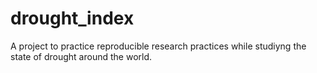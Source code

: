 # drought_index
A project to practice reproducible research practices while studiyng the state of drought around the world.
